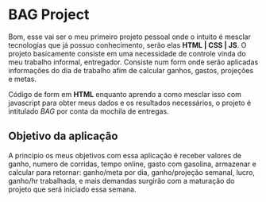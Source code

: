 # BAG Project

Bom, esse vai ser o meu primeiro projeto pessoal onde o intuito é mesclar tecnologias que já possuo conhecimento, serão elas **HTML | CSS | JS**. O projeto basicamente consiste em uma necessidade de controle vinda do meu trabalho informal, entregador. 
Consiste num form onde serão aplicadas informações do dia de trabalho afim de calcular ganhos, gastos, projeções e metas.

Código de form em **HTML** enquanto aprendo a como mesclar isso com javascript para obter meus dados e os resultados necessários, o projeto é intitulado *BAG* por conta da mochila de entregas.

## Objetivo da aplicação
    
A principio os meus objetivos com essa aplicação é receber valores de ganho, numero de corridas, tempo online, gasto com gasolina, armazenar e calcular para retornar: ganho/meta por dia, ganho/projeção semanal, lucro, ganho/hr trabalhada, e mais demandas surgirão com a maturação do projeto que será iniciado essa semana.
